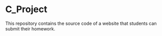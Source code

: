 C_Project
======

This repository contains the source code of a website that students can submit their homework.



